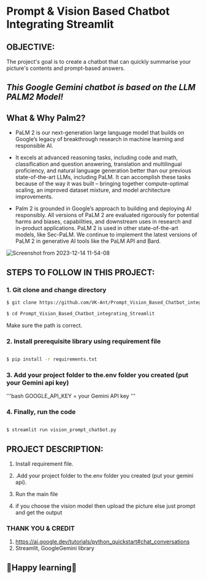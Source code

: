# **Prompt & Vision Based Chatbot Integrating Streamlit**

## **OBJECTIVE:**

The project's goal is to create a chatbot that can quickly summarise your picture's contents and prompt-based answers.

## ***This Google Gemini chatbot is based on the LLM PALM2 Model!***

## **What & Why Palm2?**

- PaLM 2 is our next-generation large language model that builds on Google’s legacy of breakthrough research in machine learning and responsible AI.

- It excels at advanced reasoning tasks, including code and math, classification and question answering, translation and multilingual proficiency, and natural language generation better than our previous state-of-the-art LLMs, including PaLM. It can accomplish these tasks because of the way it was built – bringing together compute-optimal scaling, an improved dataset mixture, and model architecture improvements.

- Palm 2 is grounded in Google’s approach to building and deploying AI responsibly. All versions of PaLM 2 are evaluated rigorously for potential harms and biases, capabilities, and downstream uses in research and in-product applications. PaLM 2 is used in other state-of-the-art models, like Sec-PaLM. We continue to implement the latest versions of PaLM 2 in generative AI tools like the PaLM API and Bard.

   
![Screenshot from 2023-12-14 11-54-08](https://github.com/VK-Ant/Prompt_Vision_Based_Chatbot_integrating_Streamlit/assets/75832198/7a239812-c593-47b6-9740-723c57f8fa72)

## **STEPS TO FOLLOW IN THIS PROJECT:**

### **1. Git clone and change directory**

```bash
$ git clone https://github.com/VK-Ant/Prompt_Vision_Based_Chatbot_integrating_Streamlit.git

$ cd Prompt_Vision_Based_Chatbot_integrating_Streamlit
```
Make sure the path is correct.

### **2. Install prerequisite library using requirement file**

```bash

$ pip install -r requirements.txt

```

### **3. Add your project folder to the.env folder you created (put your Gemini api key)**

'''bash
GOOGLE_API_KEY = your Gemini API key
'''

### **4. Finally, run the code**

```bash

$ streamlit run vision_prompt_chatbot.py

```



## **PROJECT DESCRIPTION:**

1. Install requirement file.

2. .Add your project folder to the.env folder you created (put your gemini api).

3. Run the main file

4. if you choose the vision model then upload the picture else just prompt and get the output


### **THANK YOU & CREDIT**

1. https://ai.google.dev/tutorials/python_quickstart#chat_conversations
2. Streamlit, GoogleGemini library



## **🤗Happy learning🤗**
